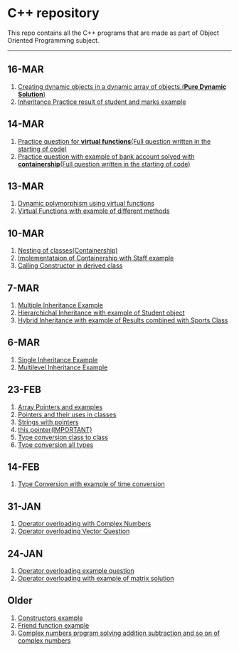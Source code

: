 # C++ repository

This repo contains all the C++ programs that are made as part of Object Oriented Programming subject.

______
16-MAR
------
  1. [Creating dynamic objects in a dynamic array of objects.(__Pure Dynamic Solution__)](../master/ques16-1.cpp)
  2. [Inheritance Practice result of student and marks example](../master/ques16-2.cpp)

14-MAR
------
  1. [Practice question for __virtual functions__(Full question written in the starting of code)](../master/ques1.cpp)
  1. [Practice question with example of bank account solved with __containership__(Full question written in the starting of code)](../master/ques2.cpp)

13-MAR
------
  1. [Dynamic polymorphism using virtual functions](../master/dynamicPolymorphism.cpp)
  1. [Virtual Functions with example of different methods](../master/virtualFuntionEx.cpp)

10-MAR
------
  1. [Nesting of classes(Containership)](../master/nestingClass.cpp)
  1. [Implementataion of Containership with Staff example](../master/implementingContainership.cpp)
  1. [Calling Constructor in derived class](../master/constructorDerived.cpp)

7-MAR
------
  1. [Multiple Inheritance Example](../master/multipleInheritance.cpp)
  1. [Hierarchichal Inheritance with example of Student object](../master/hierarchicalInheritance.cpp)
  1. [Hybrid Inheritance with example of Results combined with Sports Class](../master/hybridInheritance.cpp)

6-MAR
------
  1. [Single Inheritance Example](../master/singleInheritance.cpp)
  1. [Multilevel Inheritance Example](../master/inheritanceMultilevel.cpp)

23-FEB
------
  1. [Array Pointers and examples](../master/arrayPointers.cpp)
  1. [Pointers and their uses in classes](../master/pointersAndClasses.cpp)
  1. [Strings with pointers](../master/stringPointers.cpp)
  1. [this pointer(IMPORTANT)](../master/thisPointer.cpp)
  1. [Type conversion class to class](../master/typeConvertClassToClass.cpp)
  1. [Type conversion all types](../master/typeConversionEx1.cpp)

14-FEB
------
  1. [Type Conversion with example of time conversion](../master/typeConversion.cpp)

31-JAN
------
  1. [Operator overloading with Complex Numbers](../master/complexOperatorOverload.cpp)
  1. [Operator overloading Vector Question](../master/vectorOperatorOverload.cpp)

24-JAN
------
  1. [Operator overloading example question](../master/operatorOverload.cpp)
  1. [Operator overloading with example of matrix solution](../master/matrixOperatorOverloading.cpp)

Older
------
  1. [Constructors example](../master/constructors.cpp)
  1. [Friend function example](../master/friend.cpp)
  1. [Complex numbers program solving addition subtraction and so on of complex numbers](../master/complex.cpp)
